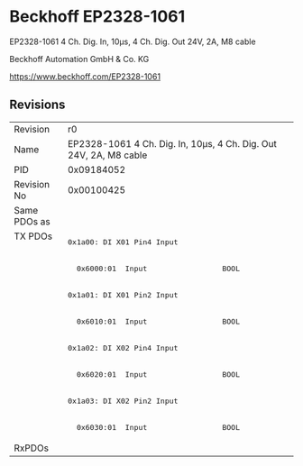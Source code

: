 # Beckhoff EP2328-1061

EP2328-1061 4 Ch. Dig. In, 10µs, 4 Ch. Dig. Out 24V, 2A, M8 cable

Beckhoff Automation GmbH & Co. KG

https://www.beckhoff.com/EP2328-1061

## Revisions
<table>
<tr >
<td>Revision</td>
<td>r0</td>
</tr>
<tr >
<td>Name</td>
<td>EP2328-1061 4 Ch. Dig. In, 10µs, 4 Ch. Dig. Out 24V, 2A, M8 cable</td>
</tr>
<tr >
<td>PID</td>
<td>0x09184052</td>
</tr>
<tr >
<td>Revision No</td>
<td>0x00100425</td>
</tr>
<tr >
<td>Same PDOs as</td>
<td></td>
</tr>
<tr class="txpdo pdosection">
<td rowspan=8 valign=top>TX PDOs</td>
<td><pre>0x1a00: DI X01 Pin4 Input</pre></td>
<td></td>
</tr>
<tr class="txpdo">
<td><pre>  0x6000:01  Input                 BOOL</pre></td>
</tr>
<tr class="txpdo pdosection">
<td><pre>0x1a01: DI X01 Pin2 Input</pre></td>
</tr>
<tr class="txpdo">
<td><pre>  0x6010:01  Input                 BOOL</pre></td>
</tr>
<tr class="txpdo pdosection">
<td><pre>0x1a02: DI X02 Pin4 Input</pre></td>
</tr>
<tr class="txpdo">
<td><pre>  0x6020:01  Input                 BOOL</pre></td>
</tr>
<tr class="txpdo pdosection">
<td><pre>0x1a03: DI X02 Pin2 Input</pre></td>
</tr>
<tr class="txpdo">
<td><pre>  0x6030:01  Input                 BOOL</pre></td>
</tr>
<tr >
<td>RxPDOs</td>
<td></td>
</tr>
</table>
